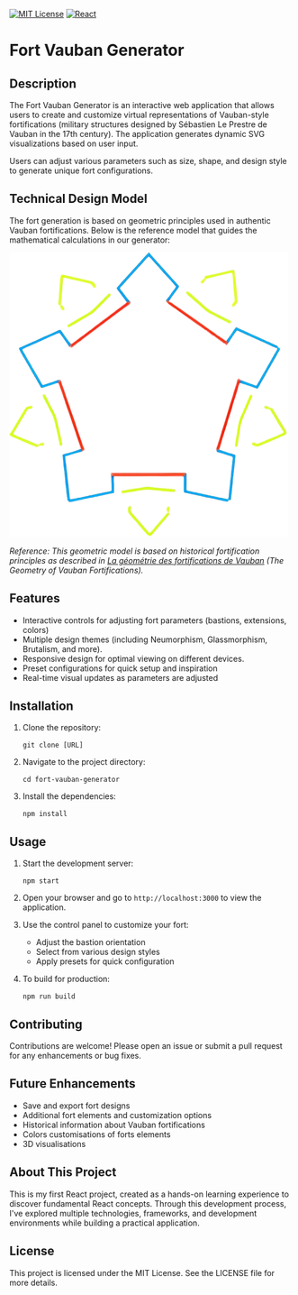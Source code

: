 [![MIT License](https://img.shields.io/badge/License-MIT-blue.svg)](LICENSE)
[![React](https://img.shields.io/badge/React-18.x-61DAFB?logo=react)](https://reactjs.org/)

# Fort Vauban Generator

## Description

The Fort Vauban Generator is an interactive web application that allows users to create and customize virtual representations of Vauban-style fortifications (military structures designed by Sébastien Le Prestre de Vauban in the 17th century). The application generates dynamic SVG visualizations based on user input.

Users can adjust various parameters such as size, shape, and design style to generate unique fort configurations.

## Technical Design Model

The fort generation is based on geometric principles used in authentic Vauban fortifications. Below is the reference model that guides the mathematical calculations in our generator:

![Vauban Fortification Model](public/fortification3.png "Vauban Star Fort Geometric Model")

*Reference: This geometric model is based on historical fortification principles as described in [La géométrie des fortifications de Vauban](https://blogs.futura-sciences.com/lehning/2019/01/24/la-geometrie-des-fortifications-de-vauban/) (The Geometry of Vauban Fortifications).*

## Features
- Interactive controls for adjusting fort parameters (bastions, extensions, colors)
- Multiple design themes (including Neumorphism, Glassmorphism, Brutalism, and more).
- Responsive design for optimal viewing on different devices.
- Preset configurations for quick setup and inspiration
- Real-time visual updates as parameters are adjusted

## Installation

1. Clone the repository:
   ```
   git clone [URL]
   ```

2. Navigate to the project directory:
   ```
   cd fort-vauban-generator
   ```

3. Install the dependencies:
   ```
   npm install
   ```

## Usage

1. Start the development server:
   ```
   npm start
   ```

2. Open your browser and go to `http://localhost:3000` to view the application.

3. Use the control panel to customize your fort:
   - Adjust the bastion orientation
   - Select from various design styles
   - Apply presets for quick configuration

4. To build for production:
   ```
   npm run build
   ```

## Contributing
Contributions are welcome! Please open an issue or submit a pull request for any enhancements or bug fixes.

## Future Enhancements
- Save and export fort designs
- Additional fort elements and customization options
- Historical information about Vauban fortifications
- Colors customisations of forts elements
- 3D visualisations

## About This Project

This is my first React project, created as a hands-on learning experience to discover fundamental React concepts. Through this development process, I've explored multiple technologies, frameworks, and development environments while building a practical application.

## License
This project is licensed under the MIT License. See the LICENSE file for more details.
